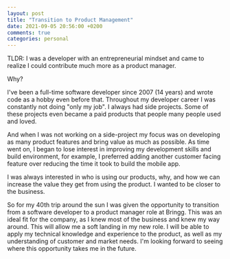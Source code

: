 ```yaml
---
layout: post
title: "Transition to Product Management"
date: 2021-09-05 20:56:00 +0200
comments: true
categories: personal
---
```


TLDR: I was a developer with an entrepreneurial mindset and came to realize I could contribute much more as a product manager.

Why?

I've been a full-time software developer since 2007 (14 years) and wrote code as a hobby even before that. Throughout my developer career I was constantly not doing "only my job". I always had side projects. Some of these projects even became a paid products that people many people used and loved.

And when I was not working on a side-project my focus was on developing as many product features and bring value as much as possible. As time went on, I began to lose interest in improving my development skills and build environment, for example, I preferred adding another customer facing feature over reducing the time it took to build the mobile app. 

I was always interested in who is using our products, why, and how we can increase the value they get from using the product. I wanted to be closer to the business. 

So for my 40th trip around the sun I was given the opportunity to transition from a software developer to a product manager role at Bringg. This was an ideal fit for the company, as I knew most of the business and knew my way around. This will allow me a soft landing in my new role. I will be able to apply my technical knowledge and experience to the product, as well as my understanding of customer and market needs. I'm looking forward to seeing where this opportunity takes me in the future.